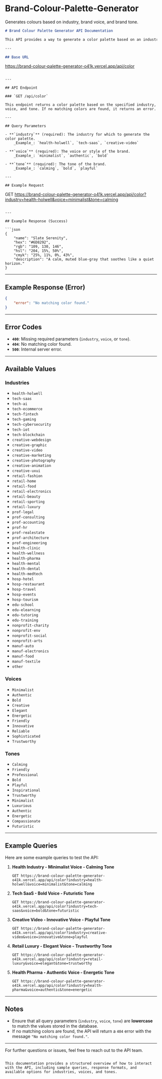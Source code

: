 # Brand-Colour-Palette-Generator
Generates colours based on industry, brand voice, and brand tone. 

```markdown
# Brand Colour Palette Generator API Documentation

This API provides a way to generate a color palette based on an industry, voice, and tone. The API returns a set of colors that align with the requested criteria, such as name, hex, RGB, HSL, CMYK, and description.

---

## Base URL

```
https://brand-colour-palette-generator-o41k.vercel.app/api/color
```

---

## API Endpoint

### `GET /api/color`

This endpoint returns a color palette based on the specified industry, voice, and tone. If no matching colors are found, it returns an error.

---

## Query Parameters

- **`industry`** (required): The industry for which to generate the color palette.  
    _Example_: `health-holwell`, `tech-saas`, `creative-video`

- **`voice`** (required): The voice or style of the brand.  
    _Example_: `minimalist`, `authentic`, `bold`

- **`tone`** (required): The tone of the brand.  
    _Example_: `calming`, `bold`, `playful`

---

## Example Request

```
GET https://brand-colour-palette-generator-o41k.vercel.app/api/color?industry=health-holwell&voice=minimalist&tone=calming
```

---

## Example Response (Success)

```json
{
    "name": "Slate Serenity",
    "hex": "#6D8292",
    "rgb": "109, 130, 146",
    "hsl": "204, 15%, 50%",
    "cmyk": "25%, 11%, 0%, 43%",
    "description": "A calm, muted blue-gray that soothes like a quiet horizon."
}
```

---

## Example Response (Error)

```json
{
    "error": "No matching color found."
}
```

---

## Error Codes

- **`400`**: Missing required parameters (`industry`, `voice`, or `tone`).
- **`404`**: No matching color found.
- **`500`**: Internal server error.

---

## Available Values

### Industries

- `health-holwell`
- `tech-saas`
- `tech-ai`
- `tech-ecommerce`
- `tech-fintech`
- `tech-gaming`
- `tech-cybersecurity`
- `tech-iot`
- `tech-blockchain`
- `creative-webdesign`
- `creative-graphic`
- `creative-video`
- `creative-marketing`
- `creative-photography`
- `creative-animation`
- `creative-uxui`
- `retail-fashion`
- `retail-home`
- `retail-food`
- `retail-electronics`
- `retail-beauty`
- `retail-sporting`
- `retail-luxury`
- `prof-legal`
- `prof-consulting`
- `prof-accounting`
- `prof-hr`
- `prof-realestate`
- `prof-architecture`
- `prof-engineering`
- `health-clinic`
- `health-wellness`
- `health-pharma`
- `health-mental`
- `health-dental`
- `health-medtech`
- `hosp-hotel`
- `hosp-restaurant`
- `hosp-travel`
- `hosp-events`
- `hosp-tourism`
- `edu-school`
- `edu-elearning`
- `edu-tutoring`
- `edu-training`
- `nonprofit-charity`
- `nonprofit-env`
- `nonprofit-social`
- `nonprofit-arts`
- `manuf-auto`
- `manuf-electronics`
- `manuf-food`
- `manuf-textile`
- `other`

### Voices

- `Minimalist`
- `Authentic`
- `Bold`
- `Creative`
- `Elegant`
- `Energetic`
- `Friendly`
- `Innovative`
- `Reliable`
- `Sophisticated`
- `Trustworthy`

### Tones

- `Calming`
- `Friendly`
- `Professional`
- `Bold`
- `Playful`
- `Inspirational`
- `Trustworthy`
- `Minimalist`
- `Luxurious`
- `Authentic`
- `Energetic`
- `Compassionate`
- `Futuristic`

---

## Example Queries

Here are some example queries to test the API:

1. **Health Industry - Minimalist Voice - Calming Tone**
    ```
    GET https://brand-colour-palette-generator-o41k.vercel.app/api/color?industry=health-holwell&voice=minimalist&tone=calming
    ```

2. **Tech SaaS - Bold Voice - Futuristic Tone**
    ```
    GET https://brand-colour-palette-generator-o41k.vercel.app/api/color?industry=tech-saas&voice=bold&tone=futuristic
    ```

3. **Creative Video - Innovative Voice - Playful Tone**
    ```
    GET https://brand-colour-palette-generator-o41k.vercel.app/api/color?industry=creative-video&voice=innovative&tone=playful
    ```

4. **Retail Luxury - Elegant Voice - Trustworthy Tone**
    ```
    GET https://brand-colour-palette-generator-o41k.vercel.app/api/color?industry=retail-luxury&voice=elegant&tone=trustworthy
    ```

5. **Health Pharma - Authentic Voice - Energetic Tone**
    ```
    GET https://brand-colour-palette-generator-o41k.vercel.app/api/color?industry=health-pharma&voice=authentic&tone=energetic
    ```

---

## Notes

- Ensure that all query parameters (`industry`, `voice`, `tone`) are **lowercase** to match the values stored in the database.
- If no matching colors are found, the API will return a `404` error with the message `"No matching color found."`.

---

For further questions or issues, feel free to reach out to the API team.
```

This documentation provides a structured overview of how to interact with the API, including sample queries, response formats, and available options for industries, voices, and tones.
